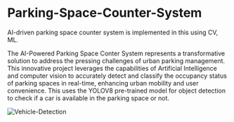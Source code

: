 # Parking-Space-Counter-System
AI-driven parking space counter system is implemented in this using CV, ML. 

The AI-Powered Parking Space Conter System represents a transformative solution to address the pressing challenges of urban parking management. This innovative project leverages the capabilities of Artificial Intelligence and computer vision to accurately detect and classify the occupancy status of parking spaces in real-time, enhancing urban mobility and user convenience. This uses the YOLOV8 pre-trained model for object detection to check if a car is available in the parking space or not. 

![Vehicle-Detection](https://github.com/surathni/Parking-Space-Counter-System/assets/146612530/289790ef-4bf9-43b1-9f16-3b0549eeb754)

